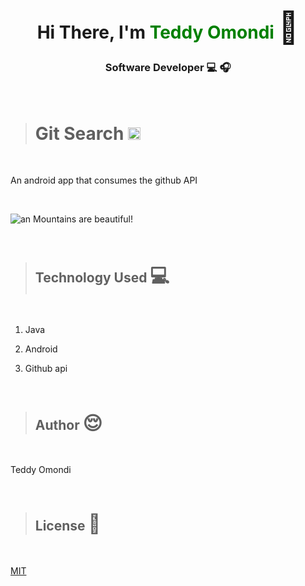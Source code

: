 <link
      rel="stylesheet"
      href="https://cdnjs.cloudflare.com/ajax/libs/font-awesome/6.0.0-beta2/css/all.min.css"
      integrity="sha512-YWzhKL2whUzgiheMoBFwW8CKV4qpHQAEuvilg9FAn5VJUDwKZZxkJNuGM4XkWuk94WCrrwslk8yWNGmY1EduTA=="
      crossorigin="anonymous"
      referrerpolicy="no-referrer"
    />

<div style="text-align: center; ">
        <div>
            <h1>Hi There, I'm <span style="color: green; ">Teddy Omondi</span> <span style='font-size:50px;'> &#128075</span></h1>
            <h3>Software Developer &#128187; &#127911;</h3>
        </div>

</div>
<br>

># Git Search <span style='font-size:30px;'> <img height="20" class="mx-1" id="logo-img" src="./images/icons/shop-solid.svg" alt=""></span>

<br>

An android app that consumes the github API

<br>

![an Mountains are beautiful!](https://res.cloudinary.com/practicaldev/image/fetch/s--sWV8Y0kc--/c_imagga_scale,f_auto,fl_progressive,h_900,q_auto,w_1600/https://dev-to-uploads.s3.amazonaws.com/i/kml9j34p9taplrnqtcez.jpg "San Juan Mountains")

<br>


>## Technology Used <span style='font-size:30px;'>&#128187;</span>

<br>

1. Java

2. Android

3. Github api


<br>

>## Author <span style='font-size:30px;'>&#128524;</span>
<br>

Teddy Omondi

<br>

>## License  <span style='font-size:30px;'>🔐</span>

<br>

[MIT](https://choosealicense.com/licenses/mit/)